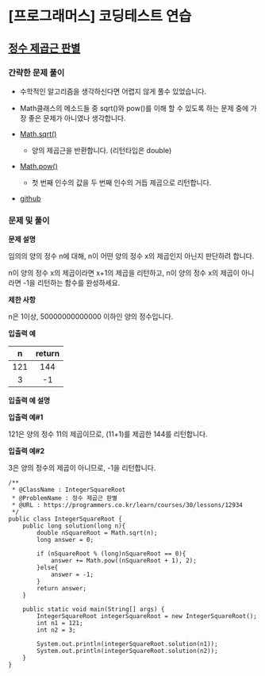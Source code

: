 # [프로그래머스] 코딩테스트 연습

## [정수 제곱근 판별](https://programmers.co.kr/learn/courses/30/lessons/12934)

### 간략한 문제 풀이

- 수학적인 알고리즘을 생각하신다면 어렵지 않게 풀수 있었습니다.

- Math클래스의 메소드들 중 sqrt()와 pow()를 이해 할 수 있도록 하는 문제 중에 가장 좋은 문제가 아니였나 생각합니다.

- [Math.sqrt()](https://docs.oracle.com/en/java/javase/12/docs/api/java.base/java/lang/Math.html#sqrt(double))
    - 양의 제곱근을 반환합니다. (리턴타입은 double)
    
- [Math.pow()](https://docs.oracle.com/en/java/javase/12/docs/api/java.base/java/lang/Math.html#pow(double,double))
    - 첫 번째 인수의 값을 두 번째 인수의 거듭 제곱으로 리턴합니다.
    
- [github](https://github.com/ksy90101/ProgrammosCodingTest/blob/master/src/Level01/IntegerSquareRoot.java)

### 문제 및 풀이

**문제 설명**

임의의 양의 정수 n에 대해, n이 어떤 양의 정수 x의 제곱인지 아닌지 판단하려 합니다.

n이 양의 정수 x의 제곱이라면 x+1의 제곱을 리턴하고, n이 양의 정수 x의 제곱이 아니라면 -1을 리턴하는 함수를 완성하세요.

**제한 사항**

n은 1이상, 50000000000000 이하인 양의 정수입니다.

**입출력 예**

| n | return |
| :---: | :---: |
| 121 | 144 |
| 3 | -1 |

**입출력 예 설명**

**입출력 예#1**

121은 양의 정수 11의 제곱이므로, (11+1)를 제곱한 144를 리턴합니다.

**입출력 예#2**

3은 양의 정수의 제곱이 아니므로, -1을 리턴합니다.
````
/**
 * @ClassName : IntegerSquareRoot
 * @ProblemName : 정수 제곱근 판별
 * @URL : https://programmers.co.kr/learn/courses/30/lessons/12934
 */
public class IntegerSquareRoot {
    public long solution(long n){
        double nSquareRoot = Math.sqrt(n);
        long answer = 0;

        if (nSquareRoot % (long)nSquareRoot == 0){
            answer += Math.pow((nSquareRoot + 1), 2);
        }else{
            answer = -1;
        }
        return answer;
    }

    public static void main(String[] args) {
        IntegerSquareRoot integerSquareRoot = new IntegerSquareRoot();
        int n1 = 121;
        int n2 = 3;

        System.out.println(integerSquareRoot.solution(n1));
        System.out.println(integerSquareRoot.solution(n2));
    }
}
````
